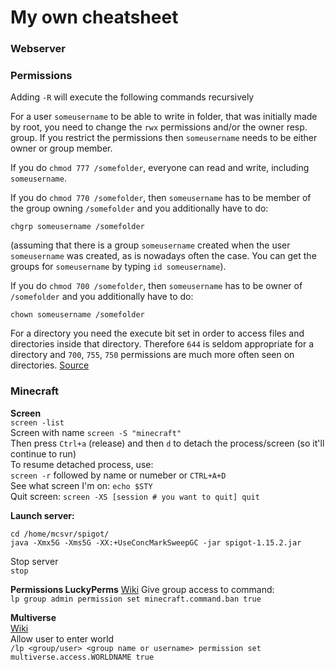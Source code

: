 # My own cheatsheet


### Webserver

### Permissions
Adding `-R` will execute the following commands recursively

For a user `someusername` to be able to write in folder, that was initially made by root, you need to change the `rwx` permissions and/or the owner resp. group. If you restrict the permissions then `someusername` needs to be either owner or group member.

If you do `chmod 777 /somefolder`, everyone can read and write, including `someusername`.

If you do `chmod 770 /somefolder`, then `someusername` has to be member of the group owning `/somefolder` and you additionally have to do:

    chgrp someusername /somefolder
(assuming that there is a group `someusername` created when the user `someusername` was created, as is nowadays often the case. You can get the groups for `someusername` by typing `id someusername`). 

If you do `chmod 700 /somefolder`, then `someusername` has to be owner of `/somefolder` and you additionally have to do:

    chown someusername /somefolder

For a directory you need the execute bit set in order to access files and directories inside that directory. Therefore `644` is seldom appropriate for a directory and `700`, `755`, `750` permissions are much more often seen on directories.
[Source](https://unix.stackexchange.com/a/174793)

### Minecraft


**Screen**  
`screen -list`  
Screen with name `screen -S "minecraft"`  
Then press `Ctrl+a` (release) and then `d` to detach the process/screen (so it'll continue to run)  
To resume detached process, use:  
`screen -r` followed by name or numeber or `CTRL+A+D`  
See what screen I'm on: `echo $STY`  
Quit screen: `screen -XS [session # you want to quit] quit`  
   
**Launch server:**  
``` 
cd /home/mcsvr/spigot/
java -Xmx5G -Xms5G -XX:+UseConcMarkSweepGC -jar spigot-1.15.2.jar
```  
Stop server     
`stop`

**Permissions LuckyPerms**
[Wiki](https://github.com/lucko/LuckPerms/wiki/Usage)
Give group access to command:  
`lp group admin permission set minecraft.command.ban true`
  
**Multiverse**  
[Wiki](https://github.com/Multiverse/Multiverse-Core/wiki/Permissions)  
Allow user to enter world  
`/lp <group/user> <group name or username> permission set multiverse.access.WORLDNAME true`
